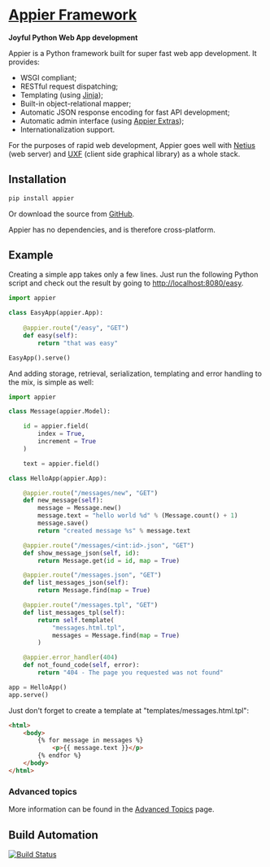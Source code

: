 # [Appier Framework](http://appier.hive.pt)

**Joyful Python Web App development**

Appier is a Python framework built for super fast web app development. It provides:

* WSGI compliant;
* RESTful request dispatching;
* Templating (using [Jinja](http://jinja.pocoo.org/));
* Built-in object-relational mapper;
* Automatic JSON response encoding for fast API development;
* Automatic admin interface (using [Appier Extras](https://github.com/hivesolutions/appier_extras));
* Internationalization support.

For the purposes of rapid web development, Appier goes well with [Netius](https://github.com/hivesolutions/netius) 
(web server) and [UXF](https://github.com/hivesolutions/uxf) (client side graphical library) as a whole stack.

## Installation

```bash
pip install appier
```

Or download the source from [GitHub](https://github.com/hivesolutions/appier).

Appier has no dependencies, and is therefore cross-platform.

## Example

Creating a simple app takes only a few lines. Just run the following
Python script and check out the result by going to [http://localhost:8080/easy](http://localhost:8080/easy).

```python
import appier

class EasyApp(appier.App):
    
    @appier.route("/easy", "GET")
    def easy(self): 
        return "that was easy"

EasyApp().serve()
```

And adding storage, retrieval, serialization, templating and error handling
to the mix, is simple as well:

```python
import appier

class Message(appier.Model):

    id = appier.field(
        index = True,
        increment = True
    )

    text = appier.field()

class HelloApp(appier.App):

    @appier.route("/messages/new", "GET")
    def new_message(self):
        message = Message.new()
        message.text = "hello world %d" % (Message.count() + 1)
        message.save()
        return "created message %s" % message.text

    @appier.route("/messages/<int:id>.json", "GET")
    def show_message_json(self, id):
        return Message.get(id = id, map = True)

    @appier.route("/messages.json", "GET")
    def list_messages_json(self):
        return Message.find(map = True)

    @appier.route("/messages.tpl", "GET")
    def list_messages_tpl(self):
        return self.template(
            "messages.html.tpl", 
            messages = Message.find(map = True)
        )

    @appier.error_handler(404)
    def not_found_code(self, error):
        return "404 - The page you requested was not found"

app = HelloApp()
app.serve()
```

Just don't forget to create a template at "templates/messages.html.tpl":

```html
<html>
    <body>
        {% for message in messages %}
            <p>{{ message.text }}</p>
        {% endfor %}
    </body>
</html>
```

### Advanced topics

More information can be found in the [Advanced Topics](advanced.md) page.

## Build Automation

[![Build Status](https://travis-ci.org/hivesolutions/appier.png?branch=master)](https://travis-ci.org/hivesolutions/appier)
